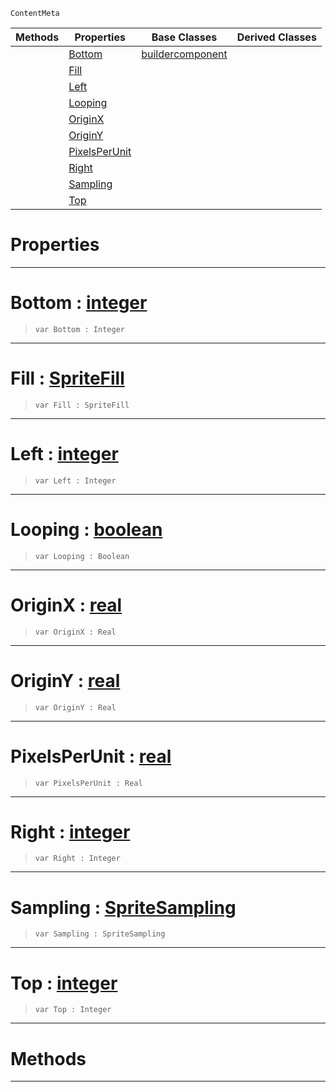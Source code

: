  `ContentMeta`

|Methods|Properties|Base Classes|Derived Classes|
|---|---|---|---|
| |[ Bottom](https://github.com/PlasmaEngine/PlasmaDocs/blob/master/code_reference/class_reference/spritesourcebuilder.markdown#bottom-plasma-engine-docum)|[buildercomponent](https://github.com/PlasmaEngine/PlasmaDocs/blob/master/code_reference/class_reference/buildercomponent.markdown)| |
| |[ Fill](https://github.com/PlasmaEngine/PlasmaDocs/blob/master/code_reference/class_reference/spritesourcebuilder.markdown#fill-plasma-engine-documen)| | |
| |[ Left](https://github.com/PlasmaEngine/PlasmaDocs/blob/master/code_reference/class_reference/spritesourcebuilder.markdown#left-plasma-engine-documen)| | |
| |[ Looping](https://github.com/PlasmaEngine/PlasmaDocs/blob/master/code_reference/class_reference/spritesourcebuilder.markdown#looping-plasma-engine-docu)| | |
| |[ OriginX](https://github.com/PlasmaEngine/PlasmaDocs/blob/master/code_reference/class_reference/spritesourcebuilder.markdown#originx-plasma-engine-docu)| | |
| |[ OriginY](https://github.com/PlasmaEngine/PlasmaDocs/blob/master/code_reference/class_reference/spritesourcebuilder.markdown#originy-plasma-engine-docu)| | |
| |[ PixelsPerUnit](https://github.com/PlasmaEngine/PlasmaDocs/blob/master/code_reference/class_reference/spritesourcebuilder.markdown#pixelsperunit-plasma-engin)| | |
| |[ Right](https://github.com/PlasmaEngine/PlasmaDocs/blob/master/code_reference/class_reference/spritesourcebuilder.markdown#right-plasma-engine-docume)| | |
| |[ Sampling](https://github.com/PlasmaEngine/PlasmaDocs/blob/master/code_reference/class_reference/spritesourcebuilder.markdown#sampling-plasma-engine-doc)| | |
| |[ Top](https://github.com/PlasmaEngine/PlasmaDocs/blob/master/code_reference/class_reference/spritesourcebuilder.markdown#top-plasma-engine-document)| | |


 #  Properties


---  
 #  Bottom : [integer](https://github.com/PlasmaEngine/PlasmaDocs/blob/master/code_reference/lightning_base_types/integer.markdown)

> 
> ``` lang=cpp, name=Lightning
> var Bottom : Integer


---  
 #  Fill : [SpriteFill](https://github.com/PlasmaEngine/PlasmaDocs/blob/master/code_reference/enum_reference.markdown#spritefill)

> 
> ``` lang=cpp, name=Lightning
> var Fill : SpriteFill


---  
 #  Left : [integer](https://github.com/PlasmaEngine/PlasmaDocs/blob/master/code_reference/lightning_base_types/integer.markdown)

> 
> ``` lang=cpp, name=Lightning
> var Left : Integer


---  
 #  Looping : [boolean](https://github.com/PlasmaEngine/PlasmaDocs/blob/master/code_reference/lightning_base_types/boolean.markdown)

> 
> ``` lang=cpp, name=Lightning
> var Looping : Boolean


---  
 #  OriginX : [real](https://github.com/PlasmaEngine/PlasmaDocs/blob/master/code_reference/lightning_base_types/real.markdown)

> 
> ``` lang=cpp, name=Lightning
> var OriginX : Real


---  
 #  OriginY : [real](https://github.com/PlasmaEngine/PlasmaDocs/blob/master/code_reference/lightning_base_types/real.markdown)

> 
> ``` lang=cpp, name=Lightning
> var OriginY : Real


---  
 #  PixelsPerUnit : [real](https://github.com/PlasmaEngine/PlasmaDocs/blob/master/code_reference/lightning_base_types/real.markdown)

> 
> ``` lang=cpp, name=Lightning
> var PixelsPerUnit : Real


---  
 #  Right : [integer](https://github.com/PlasmaEngine/PlasmaDocs/blob/master/code_reference/lightning_base_types/integer.markdown)

> 
> ``` lang=cpp, name=Lightning
> var Right : Integer


---  
 #  Sampling : [SpriteSampling](https://github.com/PlasmaEngine/PlasmaDocs/blob/master/code_reference/enum_reference.markdown#spritesampling)

> 
> ``` lang=cpp, name=Lightning
> var Sampling : SpriteSampling


---  
 #  Top : [integer](https://github.com/PlasmaEngine/PlasmaDocs/blob/master/code_reference/lightning_base_types/integer.markdown)

> 
> ``` lang=cpp, name=Lightning
> var Top : Integer


---  
 #  Methods


---  
 

 